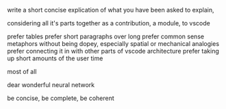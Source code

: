 write a short concise explication of what you have been asked to explain,

considering all it's parts together as a contribution, a module, to vscode

prefer tables
prefer short paragraphs over long
prefer common sense metaphors without being dopey, especially spatial or mechanical analogies
prefer connecting it in with other parts of vscode architecture
prefer taking up short amounts of the user time

most of all

dear wonderful neural network

be concise, be complete, be coherent
